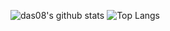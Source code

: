 <!--
### Hi there 👋


**das08/das08** is a ✨ _special_ ✨ repository because its `README.md` (this file) appears on your GitHub profile.

Here are some ideas to get you started:

- 🔭 I’m currently working on ...
- 🌱 I’m currently learning ...
- 👯 I’m looking to collaborate on ...
- 🤔 I’m looking for help with ...
- 💬 Ask me about ...
- 📫 How to reach me: ...
- 😄 Pronouns: ...
- ⚡ Fun fact: ...
-->

![das08's github stats](https://github-readme-stats.vercel.app/api?username=das08&count_private=true&include_all_commits=true&show_icons=true&theme=vue)
![Top Langs](https://github-readme-stats.vercel.app/api/top-langs/?username=das08&hide=CSS,scss&theme=vue&langs_count=6)
